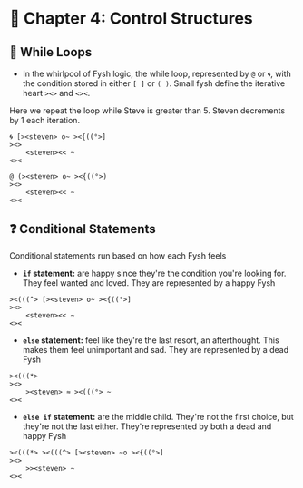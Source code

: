 # 🔄 Chapter 4: Control Structures

## 🔁 While Loops

- In the whirlpool of Fysh logic, the while loop, represented by `@` or `🌀`,
  with the condition stored in either `[ ]` or `( )`. Small fysh define the
  iterative heart `><>` and `<><`.

Here we repeat the loop while Steve is greater than 5. Steven decrements by 1
each iteration.

```fysh
🌀 [><steven> o~ ><{((°>]
><>
    <steven><< ~
<><

@ (><steven> o~ ><{((°>)
><>
    <steven><< ~
<><
```

## ❓ Conditional Statements

Conditional statements run based on how each Fysh feels

- **`if` statement:** are happy since they're the condition you're looking for.
  They feel wanted and loved. They are represented by a happy Fysh

```fysh
><(((^> [><steven> o~ ><{((°>]
><>
    <steven><< ~
<><
```

- **`else` statement:** feel like they're the last resort, an afterthought. This
  makes them feel unimportant and sad. They are represented by a dead Fysh

```fysh
><(((*>
><>
    ><steven> ≈ ><(((°> ~
<><
```

- **`else if` statement:** are the middle child. They're not the first choice,
  but they're not the last either. They're represented by both a dead and happy
  Fysh

```fysh
><(((*> ><(((^> [><steven> ~o ><{((°>]
><>
    >><steven> ~
<><
```
